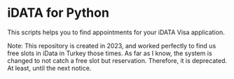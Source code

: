# iDATA for Python

This scripts helps you to find appointments for your iDATA Visa application.

Note: This repository is created in 2023, and worked perfectly to find us free slots in iData in Turkey those times.
As far as I know, the system is changed to not catch a free slot but reservation. Therefore, it is deprecated.
At least, until the next notice.
